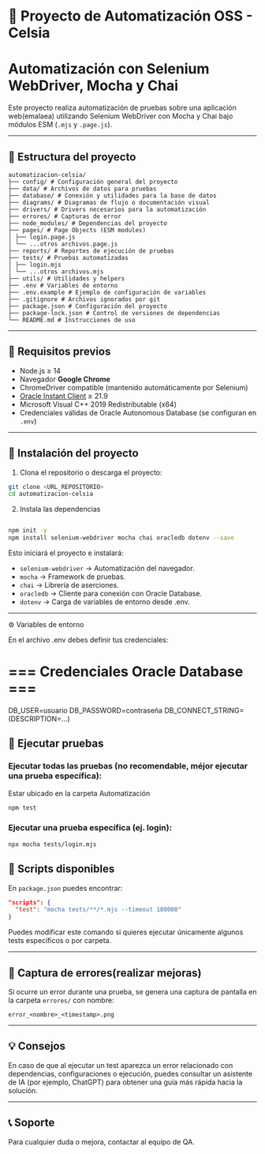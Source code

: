 # 🧪 Proyecto de Automatización OSS - Celsia

# Automatización con Selenium WebDriver, Mocha y Chai

Este proyecto realiza automatización de pruebas sobre una aplicación web(emalaea) utilizando Selenium WebDriver con Mocha y Chai bajo módulos ESM (`.mjs` y `.page.js`).

---

## 📁 Estructura del proyecto

```
automatizacion-celsia/
├── config/ # Configuración general del proyecto
├── data/ # Archivos de datos para pruebas
├── database/ # Conexión y utilidades para la base de datos
├── diagrams/ # Diagramas de flujo o documentación visual
├── drivers/ # Drivers necesarios para la automatización
├── errores/ # Capturas de error
├── node_modules/ # Dependencias del proyecto
├── pages/ # Page Objects (ESM modules)
│ ├── login.page.js
│ └── ...otros archivos.page.js
├── reports/ # Reportes de ejecución de pruebas
├── tests/ # Pruebas automatizadas
│ ├── login.mjs
│ └── ...otros archivos.mjs
├── utils/ # Utilidades y helpers
├── .env # Variables de entorno
├── .env.example # Ejemplo de configuración de variables
├── .gitignore # Archivos ignorados por git
├── package.json # Configuración del proyecto
├── package-lock.json # Control de versiones de dependencias
└── README.md # Instrucciones de uso
```

---

## 🚀 Requisitos previos

- Node.js ≥ 14
- Navegador **Google Chrome**
- ChromeDriver compatible (mantenido automáticamente por Selenium)
- [Oracle Instant Client](https://www.oracle.com/database/technologies/instant-client.html) ≥ 21.9  
- Microsoft Visual C++ 2019 Redistributable (x64)  
- Credenciales válidas de Oracle Autonomous Database (se configuran en `.env`)

---

## 🔧 Instalación del proyecto

1. Clona el repositorio o descarga el proyecto:

```bash
git clone <URL_REPOSITORIO>
cd automatizacion-celsia
```

2. Instala las dependencias

```bash

npm init -y 
npm install selenium-webdriver mocha chai oracledb dotenv --save

```

Esto iniciará el proyecto e instalará:
- `selenium-webdriver` → Automatización del navegador.
- `mocha` → Framework de pruebas.
- `chai` → Librería de aserciones.
- `oracledb` → Cliente para conexión con Oracle Database.
- `dotenv` → Carga de variables de entorno desde .env.

---

⚙️ Variables de entorno

En el archivo .env debes definir tus credenciales:

# === Credenciales Oracle Database ===
DB_USER=usuario
DB_PASSWORD=contraseña
DB_CONNECT_STRING=(DESCRIPTION=...)


## 🧪 Ejecutar pruebas

### Ejecutar todas las pruebas (no recomendable, méjor ejecutar una prueba específica):
Estar ubicado en la carpeta Automatización

```bash
npm test
```

### Ejecutar una prueba específica (ej. login):
```bash
npx mocha tests/login.mjs 
```

## 🧰 Scripts disponibles

En `package.json` puedes encontrar:

```json
"scripts": {
  "test": "mocha tests/**/*.mjs --timeout 180000"
}
```
Puedes modificar este comando si quieres ejecutar únicamente algunos tests específicos o por carpeta.

---

## 📸 Captura de errores(realizar mejoras)

Si ocurre un error durante una prueba, se genera una captura de pantalla en la carpeta `errores/` con nombre: 

```
error_<nombre>_<timestamp>.png
```

---

## 💡 Consejos

En caso de que al ejecutar un test aparezca un error relacionado con dependencias, configuraciones o ejecución, puedes consultar un asistente de IA (por ejemplo, ChatGPT) para obtener una guía más rápida hacia la solución.


---

## 📞 Soporte

Para cualquier duda o mejora, contactar al equipo de QA.